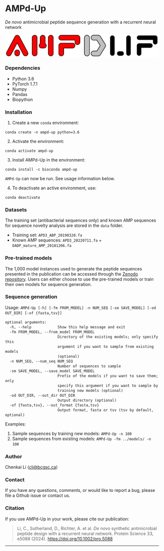# AMPd-Up

_De novo_ antimicrobial peptide sequence generation with a recurrent neural network

<p align="center">
	<img src="AMPd-Up.png">
</p>

### Dependencies

* Python 3.6
* PyTorch 1.7.1
* Numpy
* Pandas
* Biopython

### Installation

1. Create a new `conda` environment:
```
conda create -n ampd-up python=3.6
```

2. Activate the environment:
```
conda activate ampd-up
```

3. Install AMPd-Up in the environment:
```
conda install -c bioconda ampd-up
```
`AMPd-Up` can now be run. See usage information below.

4. To deactivate an active environment, use:
```
conda deactivate
```

### Datasets

The training set (antibacterial sequences only) and known AMP sequences for sequence novelty analysis are stored in the `data` folder.
* Training set: `APD3_ABP_20190320.fa`
* Known AMP sequences: `APD3_20220711.fa` + `DADP_mature_AMP_20181206.fa`

### Pre-trained models

The 1,000 model instances used to generate the peptide sequences presented in the publication can be accessed through the [Zenodo repository](https://doi.org/10.5281/zenodo.7905591). Users can either choose to use the pre-trained models or train their own models for sequence generation.


### Sequence generation
Usage: `AMPd-Up [-h] [-fm FROM_MODEL] -n NUM_SEQ [-sm SAVE_MODEL] [-od OUT_DIR] [-of {fasta,tsv}]`
```
optional arguments:
  -h, --help            Show this help message and exit
  -fm FROM_MODEL, --from_model FROM_MODEL
                        Directory of the existing models; only specify this
                        argument if you want to sample from existing models
                        (optional)
  -n NUM_SEQ, --num_seq NUM_SEQ
                        Number of sequences to sample
  -sm SAVE_MODEL, --save_model SAVE_MODEL
                        Prefix of the models if you want to save them; only
                        specify this argument if you want to sample by
                        training new models (optional)
  -od OUT_DIR, --out_dir OUT_DIR
                        Output directory (optional)
  -of {fasta,tsv}, --out_format {fasta,tsv}
                        Output format, fasta or tsv (tsv by default, optional)
```
Examples:
1) Sample sequences by training new models: `AMPd-Up -n 100`
2) Sample sequences from existing models: `AMPd-Up -fm ../models/ -n 100`

### Author

Chenkai Li (cli@bcgsc.ca)

### Contact

If you have any questions, comments, or would like to report a bug, please file a Github issue or contact us.

### Citation

If you use AMPd-Up in your work, please cite our publication:
> Li, C., Sutherland, D., Richter, A. et al. _De novo_ synthetic antimicrobial peptide design with a recurrent neural network. Protein Science 33, e5088 (2024). https://doi.org/10.1002/pro.5088
--------------------------------------------------------------------------------
